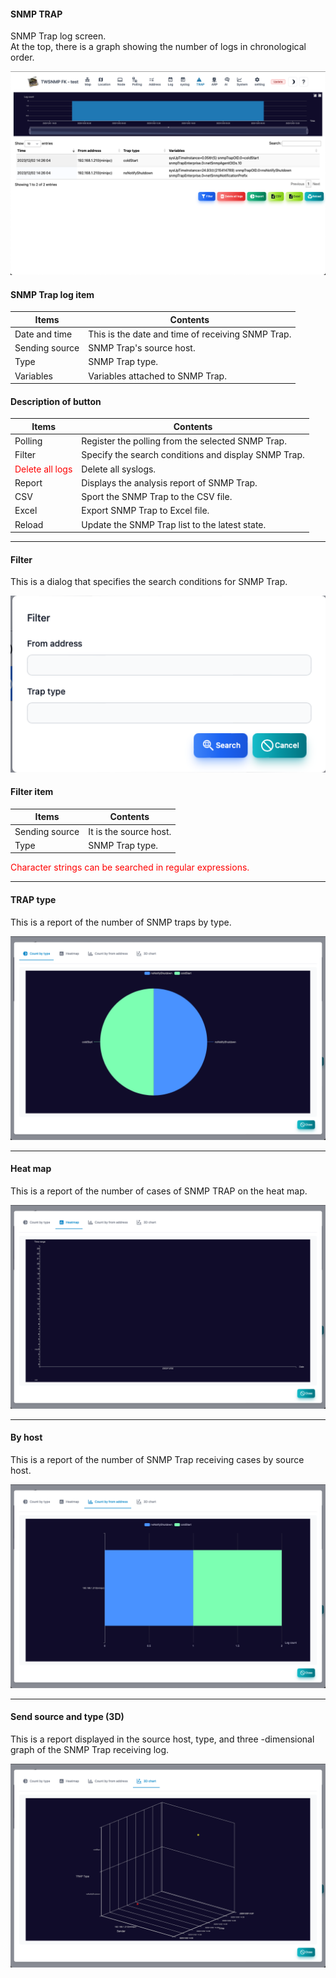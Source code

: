 #### SNMP TRAP

<div class="text-xl mb-2">
SNMP Trap log screen.<br>
At the top, there is a graph showing the number of logs in chronological order.
</div>

![SNMP TRAP](../../help/en/2023-12-03_11-56-57.png)

>>>
#### SNMP Trap log item

<div class="text-xl">

| Items | Contents |
| ---- | ---- |
| Date and time | This is the date and time of receiving SNMP Trap.|
| Sending source | SNMP Trap's source host.|
| Type | SNMP Trap type.|
| Variables | Variables attached to SNMP Trap.|

</div>

>>>
#### Description of button

<div class="text-xl">

| Items | Contents |
| ---- | ---- |
| Polling | Register the polling from the selected SNMP Trap.|
| Filter | Specify the search conditions and display SNMP Trap.|
| <Span style = "color: red;"> Delete all logs </span> | Delete all syslogs.|
| Report | Displays the analysis report of SNMP Trap.|
| CSV | Sport the SNMP Trap to the CSV file.|
| Excel | Export SNMP Trap to Excel file.|
| Reload | Update the SNMP Trap list to the latest state.|
</div>


---
#### Filter

<div class="text-xl mb-2">
This is a dialog that specifies the search conditions for SNMP Trap.
</div>

![SNMP Trap filter](../../help/en/2023-12-03_11-58-52.png)

>>>
#### Filter item

<div class="text-xl">

| Items | Contents |
| ---- | ---- |
| Sending source | It is the source host.|
| Type | SNMP Trap type.|

<Span style = "color: red"> Character strings can be searched in regular expressions.</span>
</div>


---
#### TRAP type

<div class="text-xl mb-2">
This is a report of the number of SNMP traps by type.
</div>

![TRAP type](../../help/en/2023-12-03_12-00-18.png)

---
#### Heat map

<div class="text-xl mb-2">
This is a report of the number of cases of SNMP TRAP on the heat map.
</div>

![Heat map](../../help/en/2023-12-03_12-00-30.png)

---
#### By host

<div class="text-xl mb-2">
This is a report of the number of SNMP Trap receiving cases by source host.
</div>

![By host](../../help/en/2023-12-03_12-00-40.png)

---
#### Send source and type (3D)

<div class="text-xl mb-2">
This is a report displayed in the source host, type, and three -dimensional graph of the SNMP Trap receiving log.
</div>

![Host and type (3D)](../../help/en/2023-12-03_12-00-49.png)
